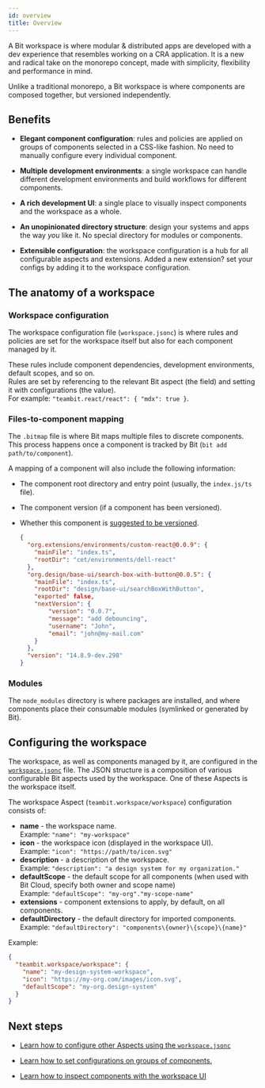 ```yaml
---
id: overview
title: Overview
---
```


A Bit workspace is where modular & distributed apps are developed with a dev experience that resembles working on a CRA application.
It is a new and radical take on the monorepo concept, made with simplicity, flexibility and performance in mind.

Unlike a traditional monorepo, a Bit workspace is where components are composed together, but versioned independently.

## Benefits

* __Elegant component configuration__: rules and policies are applied on groups of components selected in a CSS-like fashion. No need to manually configure every individual component.

* __Multiple development environments__: a single workspace can handle different development environments and build workflows for different components.

* __A rich development UI__:  a single place to visually inspect components and the workspace as a whole.

* __An unopinionated directory structure__: design your systems and apps the way _you_ like it. No special directory for modules or components.

* __Extensible configuration__: the workspace configuration is a hub for all configurable aspects and extensions. Added a new extension? set your configs by adding it to the workspace configuration.


## The anatomy of a workspace

### Workspace configuration

The workspace configuration file (`workspace.jsonc`) is where rules and policies are set for the workspace itself but also for each component managed by it.  

These rules include component dependencies, development environments, default scopes, and so on.  
Rules are set by referencing to the relevant Bit aspect (the field) and setting it with  configurations (the value).   
For example: `"teambit.react/react": { "mdx": true }`.
   

### Files-to-component mapping

The `.bitmap` file is where Bit maps multiple files to discrete components.
This process happens once a component is tracked by Bit (`bit add path/to/component`).

A mapping of a component will also include the following information:

- The component root directory and entry point (usually, the `index.js/ts` file).
- The component version (if a component has been versioned).
- Whether this component is [suggested to be versioned](#).  

   ```json title="An example .bitmap file"
   {
     "org.extensions/environments/custom-react@0.0.9": {
       "mainFile": "index.ts",
       "rootDir": "cet/environments/dell-react"
     },
     "org.design/base-ui/search-box-with-button@0.0.5": {
       "mainFile": "index.ts",
       "rootDir": "design/base-ui/searchBoxWithButton",
       "exported" false,
       "nextVersion": {
           "version": "0.0.7",
           "message": "add debouncing",
           "username": "John",
           "email": "john@my-mail.com"
       }
     },
     "version": "14.8.9-dev.298"
   }
   ```

### Modules

The `node_modules` directory is where packages are installed, and where components place their consumable modules (symlinked or generated by Bit).

## Configuring the workspace

The workspace, as well as components managed by it, are configured in the [`workspace.jsonc`](#TODO) file.
The JSON structure is a composition of various configurable Bit aspects used by the workspace. One of these Aspects is the workspace itself.

The workspace Aspect (`teambit.workspace/workspace`) configuration consists of:

- **name** - the workspace name.  <br />Example: `"name": "my-workspace"`
- **icon** - the workspace icon (displayed in the workspace UI).  <br /> Example: `"icon": "https://path/to/icon.svg"`
- **description** - a description of the workspace.  <br /> Example: `"description": "a design system for my organization."`
- **defaultScope** - the default scope for all components (when used with Bit Cloud, specify both owner and scope name) <br /> Example: `"defaultScope": "my-org"."my-scope-name"`
- **extensions** - component extensions to apply, by default, on all components.
- **defaultDirectory** - the default directory for imported components. <br /> Example: `"defaultDirectory": "components\{owner}\{scope}\{name}"`

Example:

```json
{
  "teambit.workspace/workspace": {
    "name": "my-design-system-workspace",
    "icon": "https://my-org.com/images/icon.svg",
    "defaultScope": "my-org.design-system"
  }
}
```

## Next steps

* [Learn how to configure other Aspects using the `workspace.jsonc`](#TODO)

* [Learn how to set configurations on groups of components.](#TODO)

* [Learn how to inspect components with the workspace UI](#TODO)